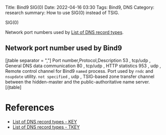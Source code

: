 Title: Bind9 SIG(0)
Date: 2022-04-16 03:30
Tags: Bind9, DNS
Category: research
summary: How to use SIG(0) instead of TSIG.

SIG(0) 


Network port numbers used by [List of DNS record types](List_of_DNS_record_types "wikilink").

Network port number used by Bind9
---------------------------------
[jtable separator = ","]
Port number,Protocol,Description
53 , tcp/udp , General DNS data communication
80 , tcp/udp , HTTP statistics
953 , udp , Remote control channel for Bind9 `named` process. Port used by <code>rndc</code> and <code>nsupdate</code> utility.
`not specified` , udp , TSIG-based zone transfer channel between the hidden-master and the public-authoritative name server.
[/jtable]

# References

* [List of DNS record types - KEY](https://en.wikipedia.org/wiki/List_of_DNS_record_types#cite_ref-5)
* [List of DNS record types - TKEY](https://en.wikipedia.org/wiki/List_of_DNS_record_types#cite_ref-12)

